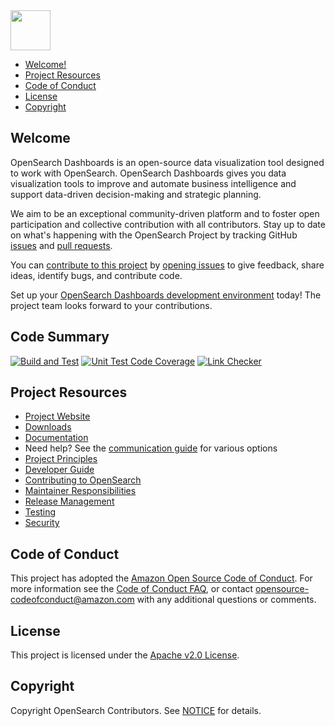 <img src="https://opensearch.org/assets/brand/SVG/Logo/opensearch_dashboards_logo_darkmode.svg" height="64px"/>

- [Welcome!](#welcome)
- [Project Resources](#project-resources)
- [Code of Conduct](#code-of-conduct)
- [License](#license)
- [Copyright](#copyright)

## Welcome

OpenSearch Dashboards is an open-source data visualization tool designed to work with OpenSearch. OpenSearch Dashboards gives you data visualization tools to improve and automate business intelligence and support data-driven decision-making and strategic planning.

We aim to be an exceptional community-driven platform and to foster open participation and collective contribution with all contributors. Stay up to date on what's happening with the OpenSearch Project by tracking GitHub [issues](https://github.com/opensearch-project/OpenSearch-Dashboards/issues) and [pull requests](https://github.com/opensearch-project/OpenSearch-Dashboards/pulls). 

You can [contribute to this project](https://github.com/opensearch-project/OpenSearch-Dashboards/issues/CONTRIBUTING.md) by [opening issues](https://github.com/opensearch-project/OpenSearch-Dashboards/issues/new/choose) to give feedback, share ideas, identify bugs, and contribute code.

Set up your [OpenSearch Dashboards development environment](ttps://github.com/opensearch-project/OpenSearch-Dashboards/blob/main/DEVELOPER_GUIDE.md#getting-started-guide) today! The project team looks forward to your contributions.

## Code Summary

[![Build and Test][build-and-test-badge]][build-and-test-link]
[![Unit Test Code Coverage][codecov-badge]][codecov-link]
[![Link Checker][link-checker-badge]][link-checker-link]

## Project Resources

* [Project Website](https://opensearch.org/)
* [Downloads](https://opensearch.org/downloads.html)
* [Documentation](https://opensearch.org/docs/)
* Need help? See the [communication guide](COMMUNICATIONS.md) for various options
* [Project Principles](https://opensearch.org/#principles)
* [Developer Guide](DEVELOPER_GUIDE.md)
* [Contributing to OpenSearch](CONTRIBUTING.md)
* [Maintainer Responsibilities](MAINTAINERS.md)
* [Release Management](RELEASING.md)
* [Testing](TESTING.md)
* [Security](SECURITY.md)

## Code of Conduct

This project has adopted the [Amazon Open Source Code of Conduct](CODE_OF_CONDUCT.md). For more information see the [Code of Conduct FAQ](https://aws.github.io/code-of-conduct-faq), or contact [opensource-codeofconduct@amazon.com](mailto:opensource-codeofconduct@amazon.com) with any additional questions or comments.

## License

This project is licensed under the [Apache v2.0 License](LICENSE.txt).

## Copyright

Copyright OpenSearch Contributors. See [NOTICE](NOTICE.txt) for details.

[build-and-test-badge]: https://github.com/opensearch-project/OpenSearch-Dashboards/actions/workflows/build_and_test_workflow.yml/badge.svg
[build-and-test-link]: https://github.com/opensearch-project/OpenSearch-Dashboards/actions/workflows/build_and_test_workflow.yml
[codecov-badge]: https://codecov.io/gh/opensearch-project/OpenSearch-Dashboards/branch/main/graphs/badge.svg
[codecov-link]: https://app.codecov.io/gh/opensearch-project/OpenSearch-Dashboards
[link-checker-badge]: https://github.com/opensearch-project/OpenSearch-Dashboards/actions/workflows/links_checker.yml/badge.svg
[link-checker-link]: https://github.com/opensearch-project/OpenSearch-Dashboards/actions/workflows/links_checker.yml